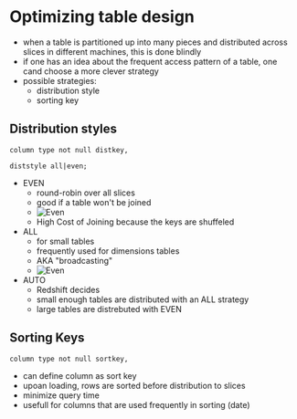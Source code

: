 # Optimizing table design

- when a table is partitioned up into many pieces and distributed across slices in different machines, this is done blindly
- if one has an idea about the frequent access pattern of a table, one cand choose a more clever strategy
- possible strategies:
    - distribution style
    - sorting key


## Distribution styles
```
column type not null distkey,

diststyle all|even;
```
- EVEN
    - round-robin over all slices
    - good if a table won't be joined
    - ![Even](exercise-files/images/distribution_even.png)
    - High Cost of Joining because the keys are shuffeled
- ALL
    - for small tables
    - frequently used for dimensions tables
    - AKA "broadcasting"
    - ![Even](exercise-files/images/distribution_all.png)
- AUTO
    - Redshift decides
    - small enough tables are distributed with an ALL strategy
    - large tables are distrebuted with EVEN

## Sorting Keys
```
column type not null sortkey,
```
- can define column as sort key
- upoan loading, rows are sorted before distribution to slices
- minimize query time
- usefull for columns that are used frequently in sorting (date)
